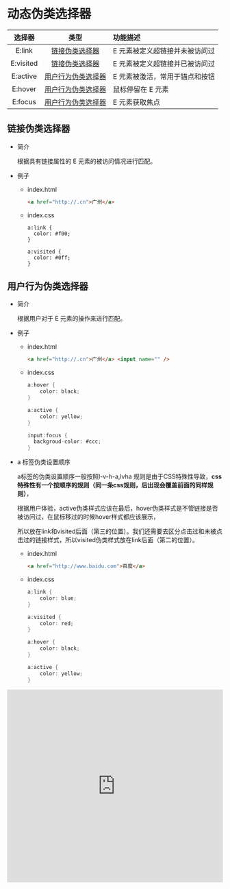 # 动态伪类选择器

|  选择器   |                   类型                    | 功能描述                       |
| :-------: | :---------------------------------------: | :----------------------------- |
|  E:link   |     [链接伪类选择器](#链接伪类选择器)     | E 元素被定义超链接并未被访问过 |
| E:visited |     [链接伪类选择器](#链接伪类选择器)     | E 元素被定义超链接并已被访问过 |
| E:active  | [用户行为伪类选择器](#用户行为伪类选择器) | E 元素被激活，常用于锚点和按钮 |
|  E:hover  | [用户行为伪类选择器](#用户行为伪类选择器) | 鼠标停留在 E 元素              |
|  E:focus  | [用户行为伪类选择器](#用户行为伪类选择器) | E 元素获取焦点                 |

## 链接伪类选择器

- 简介

  根据具有链接属性的 E 元素的被访问情况进行匹配。

- 例子

  - index.html

    ```html
    <a href="http://.cn">广州</a>
    ```

  - index.css

    ```
    a:link {
      color: #f00;
    }

    a:visited {
      color: #0ff;
    }
    ```


## 用户行为伪类选择器

- 简介

  根据用户对于 E 元素的操作来进行匹配。

- 例子

  - index.html

    ```html
    <a href="http://.cn">广州</a> <input name="" />
    ```

  - index.css

    ```cs
    a:hover {
        color: black;
    }

    a:active {
        color: yellow;
    }

    input:focus {
      backgroud-color: #ccc;
    }
    ```

- a 标签伪类设置顺序

    a标签的伪类设置顺序一般按照l-v-h-a,lvha 规则是由于CSS特殊性导致，**css特殊性有一个按顺序的规则（同一条css规则，后出现会覆盖前面的同样规则）**，
    
    根据用户体验，active伪类样式应该在最后，hover伪类样式是不管链接是否被访问过，在鼠标移过的时候hover样式都应该展示，
    
    所以放在link和visited后面（第三的位置）。我们还需要去区分点击过和未被点击过的链接样式，所以visited伪类样式放在link后面（第二的位置）。

  - index.html

    ```html
    <a href="http://www.baidu.com">百度</a>
    ```
  - index.css

    ```cs
    a:link {
        color: blue;
    }

    a:visited {
        color: red;
    }

    a:hover {
        color: black;
    }

    a:active {
        color: yellow;
    }
    ```
 <iframe height="450" style="width: 100%;" scrolling="no" title="css 动态伪类选择器" src="https://codepen.io/347830076/embed/GRZvarM?height=265&theme-id=dark&default-tab=html,result" frameborder="no" loading="lazy" allowtransparency="true" allowfullscreen="true">
  See the Pen <a href='https://codepen.io/347830076/pen/GRZvarM'>css 动态伪类选择器</a> by cylyiou
  (<a href='https://codepen.io/347830076'>@347830076</a>) on <a href='https://codepen.io'>CodePen</a>.</iframe>
